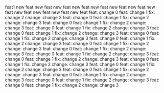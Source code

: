 
feat1
new feat
new feat
new feat
new feat
new feat
new feat
new feat
new feat
new feat
new feat
new feat
new feat
feat: change 0
feat: change 1
fix: change 2
change: change 3
feat: change 0
feat: change 1
fix: change 2
change: change 3
feat: change 0
feat: change 1
fix: change 2
change: change 3
feat: change 0
feat: change 1
fix: change 2
change: change 3
feat: change 0
feat: change 1
fix: change 2
change: change 3
feat: change 0
feat: change 1
fix: change 2
change: change 3
feat: change 0
feat: change 1
fix: change 2
change: change 3
feat: change 0
feat: change 1
fix: change 2
change: change 3
feat: change 0
feat: change 1
fix: change 2
change: change 3
feat: change 0
feat: change 1
fix: change 2
change: change 3
feat: change 0
feat: change 1
fix: change 2
change: change 3
feat: change 0
feat: change 1
fix: change 2
change: change 3
feat: change 0
feat: change 1
fix: change 2
change: change 3
feat: change 0
feat: change 1
fix: change 2
change: change 3
feat: change 0
feat: change 1
fix: change 2
change: change 3
feat: change 0
feat: change 1
fix: change 2
change: change 3
feat: change 0
feat: change 1
fix: change 2
change: change 3
